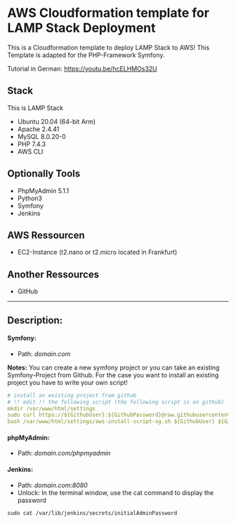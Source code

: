 # AWS Cloudformation template for LAMP Stack Deployment
This is a Cloudformation template to deploy LAMP Stack to AWS! This Template is adapted for the PHP-Framework Symfony.

Tutorial in German: https://youtu.be/hcELHMOs32U

## Stack
This is LAMP Stack

- Ubuntu 20.04 (64-bit Arm)
- Apache 2.4.41
- MySQL 8.0.20-0
- PHP 7.4.3
- AWS CLI

## Optionally Tools
- PhpMyAdmin 5.1.1
- Python3
- Symfony
- Jenkins

## AWS Ressourcen
- EC2-Instance (t2.nano or t2.micro located in Frankfurt)

## Another Ressources
- GitHub

------------

## Description:
#### Symfony:
- Path: *domain.com*

**Notes:**
You can create a new symfony project or you can take an existing Symfony-Project from Github.
For the case you want to install an existing project you have to write your own script!

```yaml
# install an existing project from github
# !! edit !! the following script (the following script is on github)
mkdir /var/www/html/settings
sudo curl https://${GithubUser}:${GithubPassword}@raw.githubusercontent.com/LuminiCode/symfony/master/aws-install-script-sg.sh -o /var/www/html/settings/aws-install-script-sg.sh
bash /var/www/html/settings/aws-install-script-sg.sh ${GithubUser} ${GithubPassword} ${AWS::StackName} ${DBUser} ${DBPassword} ${DBName}
```
#### phpMyAdmin: 
- Path: *domain.com/phpmyadmin*

#### Jenkins: 
- Path: *domain.com:8080*
- Unlock: In the terminal window, use the cat command to display the password
```shell
sudo cat /var/lib/jenkins/secrets/initialAdminPassword
```
